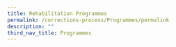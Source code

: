 ```yaml
---
title: Rehabilitation Programmes
permalink: /corrections-process/Programmes/permalink
description: ""
third_nav_title: Programmes
---
```

